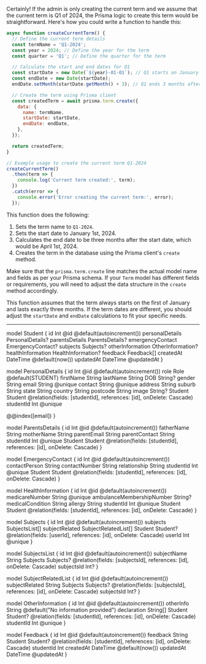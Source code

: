 Certainly! If the admin is only creating the current term and we assume that the current term is Q1 of 2024, the Prisma logic to create this term would be straightforward. Here's how you could write a function to handle this:

```javascript
async function createCurrentTerm() {
  // Define the current term details
  const termName = 'Q1-2024';
  const year = 2024; // Define the year for the term
  const quarter = 'Q1'; // Define the quarter for the term

  // Calculate the start and end dates for Q1
  const startDate = new Date(`${year}-01-01`); // Q1 starts on January 1st
  const endDate = new Date(startDate);
  endDate.setMonth(startDate.getMonth() + 3); // Q1 ends 3 months after the start date

  // Create the term using Prisma client
  const createdTerm = await prisma.term.create({
    data: {
      name: termName,
      startDate: startDate,
      endDate: endDate,
    },
  });

  return createdTerm;
}

// Example usage to create the current term Q1-2024
createCurrentTerm()
  .then(term => {
    console.log('Current term created:', term);
  })
  .catch(error => {
    console.error('Error creating the current term:', error);
  });
```

This function does the following:

1. Sets the term name to `Q1-2024`.
2. Sets the start date to January 1st, 2024.
3. Calculates the end date to be three months after the start date, which would be April 1st, 2024.
4. Creates the term in the database using the Prisma client's `create` method.

Make sure that the `prisma.term.create` line matches the actual model name and fields as per your Prisma schema. If your `Term` model has different fields or requirements, you will need to adjust the data structure in the `create` method accordingly.

This function assumes that the term always starts on the first of January and lasts exactly three months. If the term dates are different, you should adjust the `startDate` and `endDate` calculations to fit your specific needs.

----------------------------------------------------



model Student {
  id                Int                @id @default(autoincrement())
  personalDetails   PersonalDetails?
  parentsDetails    ParentsDetails?
  emergencyContact  EmergencyContact?
  subjects          Subjects?
  otherInformation  OtherInformation?
  healthInformation HealthInformation?
  feedback          Feedback[]
  createdAt         DateTime           @default(now())
  updatedAt         DateTime           @updatedAt
}

model PersonalDetails {
  id        Int     @id @default(autoincrement())
  role      Role    @default(STUDENT)
  firstName String
  lastName  String
  DOB       String?
  gender    String
  email     String  @unique
  contact   String  @unique
  address   String
  suburb    String
  state     String
  country   String
  postcode  String
  image     String?
  Student   Student @relation(fields: [studentId], references: [id], onDelete: Cascade)
  studentId Int     @unique

  @@index([email])
}

model ParentsDetails {
  id            Int     @id @default(autoincrement())
  fatherName    String
  motherName    String
  parentEmail   String
  parentContact String
  studentId     Int     @unique
  Student       Student @relation(fields: [studentId], references: [id], onDelete: Cascade)
}

model EmergencyContact {
  id            Int     @id @default(autoincrement())
  contactPerson String
  contactNumber String
  relationship  String
  studentId     Int     @unique
  Student       Student @relation(fields: [studentId], references: [id], onDelete: Cascade)
}

model HealthInformation {
  id                        Int     @id @default(autoincrement())
  medicareNumber            String  @unique
  ambulanceMembershipNumber String?
  medicalCondition          String
  allergy                   String
  studentId                 Int     @unique
  Student                   Student @relation(fields: [studentId], references: [id], onDelete: Cascade)
}

model Subjects {
  id             Int                  @id @default(autoincrement())
  subjects       SubjectsList[]
  subjectRelated SubjectRelatedList[]
  Student        Student?             @relation(fields: [userId], references: [id], onDelete: Cascade)
  userId         Int                  @unique
}

model SubjectsList {
  id          Int       @id @default(autoincrement())
  subjectName String
  Subjects    Subjects? @relation(fields: [subjectsId], references: [id], onDelete: Cascade)
  subjectsId  Int?
}

model SubjectRelatedList {
  id             Int       @id @default(autoincrement())
  subjectRelated String
  Subjects       Subjects? @relation(fields: [subjectsId], references: [id], onDelete: Cascade)
  subjectsId     Int?
}

model OtherInformation {
  id          Int      @id @default(autoincrement())
  otherInfo   String   @default("No information provided")
  declaration String[]
  Student     Student? @relation(fields: [studentId], references: [id], onDelete: Cascade)
  studentId   Int      @unique
}

model Feedback {
  id        Int      @id @default(autoincrement())
  feedback  String
  Student   Student? @relation(fields: [studentId], references: [id], onDelete: Cascade)
  studentId Int
  createdAt DateTime @default(now())
  updatedAt DateTime @updatedAt
}